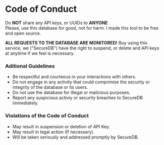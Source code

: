 # Code of Conduct
Do **NOT** share any API keys, or UUIDs to **ANYONE**  
Please, use this database for good, not for harm. I made this tool to be free and open source.  

**ALL REQUESTS TO THE DATABASE ARE MONITORED!**
Buy using this service, we ("SecureDB") have the right to suspend, or delete and API keys at anytime if we feel is necessary.

### Aditional Guidelines
* Be respectful and courteous in your interactions with others.
* Do not engage in any activity that could comprimise the security or integrity of the database or its users.
* Do not use the database for illegal or malicious purposes.
* Report any suspicious activiy or security breaches to SecureDB immediately.

### Violations of the Code of Conduct
* May result in suspension or deletion of API Key.
* May result in legal action (If necessary).
* Will be taken seriously and addressed promptly by SecureDB.
